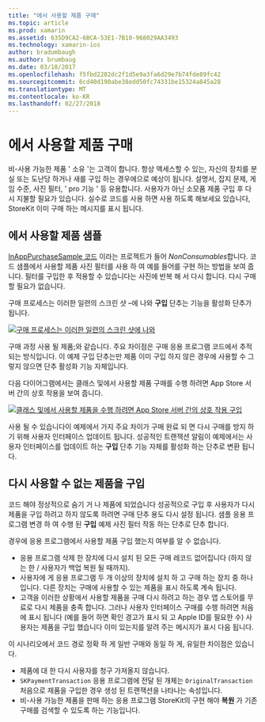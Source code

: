 ```yaml
---
title: "에서 사용할 제품 구매"
ms.topic: article
ms.prod: xamarin
ms.assetid: 635D9CA2-6BCA-53E1-7B10-968029AA3493
ms.technology: xamarin-ios
author: bradumbaugh
ms.author: brumbaug
ms.date: 03/18/2017
ms.openlocfilehash: f5fbd2282dc2f1d5e9a3fa6d29e7b74fde89fc42
ms.sourcegitcommit: 6cd40d190abe38edd50fc74331be15324a845a28
ms.translationtype: MT
ms.contentlocale: ko-KR
ms.lasthandoff: 02/27/2018
---
```

# <a name="purchasing-non-consumable-products"></a>에서 사용할 제품 구매

비-사용 가능한 제품 ' 소유 '는 고객이 합니다. 항상 액세스할 수 있는, 자신의 장치를 분실 또는 도난당 하거나 새를 구입 하는 경우에으로 예상이 됩니다. 설명서, 잡지 문제, 게임 수준, 사진 필터, ' pro 기능 ' 등 유용합니다. 사용자가 아닌 소모품 제품 구입 후 다시 지불할 필요가 있습니다. 실수로 코드를 사용 하면 사용 하도록 해보세요 있습니다, StoreKit 이미 구매 하는 메시지를 표시 됩니다.

## <a name="non-consumable-products-sample"></a>에서 사용할 제품 샘플

[InAppPurchaseSample 코드](https://developer.xamarin.com/samples/monotouch/StoreKit/) 이라는 프로젝트가 들어 *NonConsumables*합니다. 코드 샘플에서 사용할 제품 사진 필터를 사용 하 여 예를 들어를 구현 하는 방법을 보여 줍니다. 필터를 구입한 후 적용할 수 있습니다는 사진에 반복 해 서 다시 합니다. 다시 구매할 필요가 없습니다.   
   
   
   
 구매 프로세스는 이러한 일련의 스크린 샷 –에 나와 **구입** 단추는 기능을 활성화 단추가 됩니다.   
   
   
   
 [ ![](purchasing-non-consumable-products-images/image34.png "구매 프로세스는 이러한 일련의 스크린 샷에 나와")](purchasing-non-consumable-products-images/image34.png)   
   
   
   
 구매 과정 사용 될 제품;와 같습니다. 주요 차이점은 구매 응용 프로그램 코드에서 추적 되는 방식입니다. 이 예제 구입 단추는만 제품 이미 구입 하지 않은 경우에 사용할 수 그렇지 않으면 단추 활성화 기능 자체입니다.   
   
   
   

다음 다이어그램에서는 클래스 및에서 사용할 제품 구매를 수행 하려면 App Store 서버 간의 상호 작용을 보여 줍니다.   
   
   
   
 [ ![](purchasing-non-consumable-products-images/image35.png "클래스 및에서 사용할 제품을 수행 하려면 App Store 서버 간의 상호 작용 구입")](purchasing-non-consumable-products-images/image35.png)   
   
   
   
 사용 될 수 있습니다이 예제에서 가지 주요 차이가 구매 완료 되 면 다시 구매를 방지 하기 위해 사용자 인터페이스 업데이트 됩니다. 성공적인 트랜잭션 알림이 예제에서는 사용자 인터페이스를 업데이트 하는 **구입** 단추 기능 자체를 활성화 하는 단추로 변환 됩니다.

## <a name="re-purchasing-non-consumable-products"></a>다시 사용할 수 없는 제품을 구입

코드 해야 정상적으로 숨기 거 나 제품에 되었습니다 성공적으로 구입 후 사용자가 다시 제품을 구입 하려고 하지 않도록 하려면 구매 단추 용도 다시 설정 됩니다. 샘플 응용 프로그램 변경 하 여 수행 된 **구입** 예제 사진 필터 작동 하는 단추로 단추 합니다.   
   
   
   
 경우에 응용 프로그램에서 사용할 제품 구입 했는지 여부를 알 수 없습니다.

-  응용 프로그램 삭제 한 장치에 다시 설치 된 모든 구매 레코드 없어집니다 (하지 않는 한 / 사용자가 백업 복원 될 때까지). 
-  사용자에 게 응용 프로그램 두 개 이상의 장치에 설치 하 고 구매 하는 장치 중 하나입니다. 다른 장치는 구매에 사용할 수 있는 제품을 표시 하도록 계속 됩니다. 
-  고객을 이러한 상황에서 사용할 제품을 구매 다시 하려고 하는 경우 앱 스토어를 무료로 다시 제품을 충족 합니다. 그러나 사용자 인터페이스 구매를 수행 하려면 처음에 표시 됩니다 (예를 들어 하면 확인 경고가 표시 되 고 Apple ID를 필요한 수) 사용자는 제품을 구입 했습니다 이미 있는지를 알려 주는 메시지가 표시 다음 됩니다.  
   
   
   
 이 시나리오에서 코드 경로 정확 하 게 일반 구매와 동일 하 게, 유일한 차이점은 있습니다.

-  제품에 대 한 다시 사용자를 청구 가져올지 않습니다.
-  `SKPaymentTransaction` 응용 프로그램에 전달 된 개체는 `OriginalTransaction` 처음으로 제품을 구입한 경우 생성 된 트랜잭션을 나타나는 속성입니다. 
-  비-사용 가능한 제품을 판매 하는 응용 프로그램 StoreKit의 구현 해야 **복원** 가 기존 구매를 검색할 수 있도록 하는 기능입니다. 
